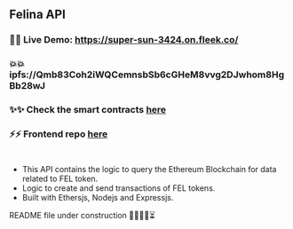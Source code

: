 ## Felina API

### 🌟🌟 Live Demo: https://super-sun-3424.on.fleek.co/

### 💥💥 ipfs://Qmb83Coh2iWQCemnsbSb6cGHeM8vvg2DJwhom8HgBb28wJ

### ✨✨ Check the smart contracts [here](https://github.com/pacelliv/felina-erc20-token)

### ⚡️⚡️ Frontend repo [here](https://github.com/pacelliv/felina-hub)

#

-   This API contains the logic to query the Ethereum Blockchain for data related to FEL token.
-   Logic to create and send transactions of FEL tokens.
-   Built with Ethersjs, Nodejs and Expressjs.

README file under construction 👨‍💻👨‍🔧⏳
